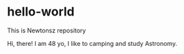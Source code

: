 # hello-world
This is Newtonsz repository

Hi, there!
I am 48 yo, I like to camping and study Astronomy.
